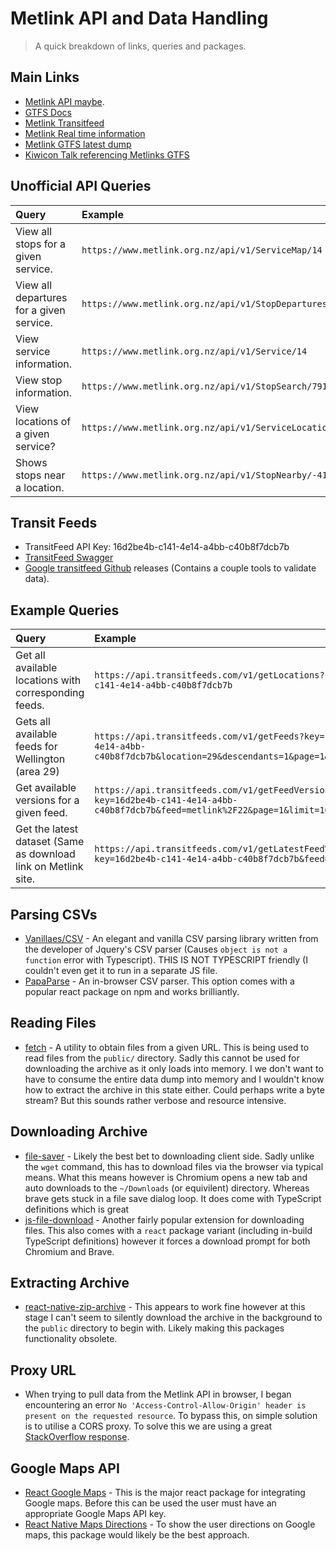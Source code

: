 # Metlink API and Data Handling

> A quick breakdown of links, queries and packages.

## Main Links

- [Metlink API maybe](https://github.com/reedwade/metlink-api-maybe).
- [GTFS Docs](https://developers.google.com/transit/gtfs/)
- [Metlink Transitfeed](http://transitfeeds.com/p/metlink/22)
- [Metlink Real time information](https://www.metlink.org.nz/getting-around/real-time-information/)
- [Metlink GTFS latest dump](https://www.metlink.org.nz/assets/Google_Transit/google-transit.zip)
- [Kiwicon Talk referencing Metlinks GTFS](https://www.youtube.com/watch?v=Ier5BF952Y8)

## Unofficial API Queries

| Query                                    | Example                                                      |
|:-----------------------------------------|:-------------------------------------------------------------|
| View all stops for a given service.      | `https://www.metlink.org.nz/api/v1/ServiceMap/14`            |
| View all departures for a given service. | `https://www.metlink.org.nz/api/v1/StopDepartures/7093`      |
| View service information.                | `https://www.metlink.org.nz/api/v1/Service/14`               |
| View stop information.                   | `https://www.metlink.org.nz/api/v1/StopSearch/7910`          |
| View locations of a given service?       | `https://www.metlink.org.nz/api/v1/ServiceLocation/14`       |
| Shows stops near a location.             | `https://www.metlink.org.nz/api/v1/StopNearby/-41.28/174.76` |

## Transit Feeds

- TransitFeed API Key: 16d2be4b-c141-4e14-a4bb-c40b8f7dcb7b
- [TransitFeed Swagger](https://openmobilitydata.org/api/swagger/#!/default/getLatestFeedVersion)
- [Google transitfeed Github](https://github.com/google/transitfeed)
  releases (Contains a couple tools to validate data).

## Example Queries

| Query                                                          | Example                                                                                                                                   |
|:---------------------------------------------------------------|:------------------------------------------------------------------------------------------------------------------------------------------|
| Get all available locations with corresponding feeds.          | `https://api.transitfeeds.com/v1/getLocations?key=16d2be4b-c141-4e14-a4bb-c40b8f7dcb7b`                                                   |
| Gets all available feeds for Wellington (area 29)              | `https://api.transitfeeds.com/v1/getFeeds?key=16d2be4b-c141-4e14-a4bb-c40b8f7dcb7b&location=29&descendants=1&page=1&limit=10`             |
| Get available versions for a given feed.                       | `https://api.transitfeeds.com/v1/getFeedVersions?key=16d2be4b-c141-4e14-a4bb-c40b8f7dcb7b&feed=metlink%2F22&page=1&limit=10&err=1&warn=1` |
| Get the latest dataset (Same as download link on Metlink site. | `https://api.transitfeeds.com/v1/getLatestFeedVersion?key=16d2be4b-c141-4e14-a4bb-c40b8f7dcb7b&feed=metlink%2F22`                         |

## Parsing CSVs

- [Vanillaes/CSV](https://github.com/vanillaes/csv) - An elegant and
  vanilla CSV parsing library written from the developer of Jquery's CSV
  parser (Causes `object is not a function` error with Typescript). THIS
  IS NOT TYPESCRIPT friendly (I couldn't even get it to run in a
  separate JS file.
- [PapaParse](https://www.papaparse.com/) - An in-browser CSV parser.
  This option comes with a popular react package on npm and works
  brilliantly.

## Reading Files

- [fetch](https://www.npmjs.com/package/fetch) - A utility to obtain
  files from a given URL. This is being used to read files from the
  `public/` directory. Sadly this cannot be used for downloading the
  archive as it only loads into memory. I we don't want to have to
  consume the entire data dump into memory and I wouldn't know how to
  extract the archive in this state either. Could perhaps write a byte
  stream? But this sounds rather verbose and resource intensive.


## Downloading Archive

- [file-saver](https://www.npmjs.com/package/file-saver) - Likely the
  best bet to downloading client side. Sadly unlike the `wget` command,
  this has to download files via the browser via typical means. What
  this means however is Chromium opens a new tab and auto downloads to
  the `~/Downloads` (or equivilent) directory. Whereas brave gets stuck
  in a file save dialog loop. It does come with TypeScript definitions
  which is great
- [js-file-download](https://github.com/kennethjiang/js-file-download) -
  Another fairly popular extension for downloading files. This also
  comes with a `react` package variant (including in-build TypeScript
  definitions) however it forces a download prompt for both Chromium and
  Brave.

## Extracting Archive

- [react-native-zip-archive](https://github.com/mockingbot/react-native-zip-archive)
  \- This appears to work fine however at this stage I can't seem to
  silently download the archive in the background to the `public`
  directory to begin with. Likely making this packages functionality
  obsolete.

## Proxy URL

- When trying to pull data from the Metlink API in browser, I began
  encountering an error `No 'Access-Control-Allow-Origin' header is
  present on the requested resource`. To bypass this, on simple solution
  is to utilise a CORS proxy. To solve this we are using a great
  [StackOverflow response](https://stackoverflow.com/a/43881141).

## Google Maps API

- [React Google Maps](https://tomchentw.github.io/react-google-maps/) -
  This is the major react package for integrating Google maps. Before
  this can be used the user must have an appropriate Google Maps API
  key.
- [React Native Maps Directions](https://www.npmjs.com/package/react-native-maps-directions)
  \- To show the user directions on Google maps, this package would
  likely be the best approach.

